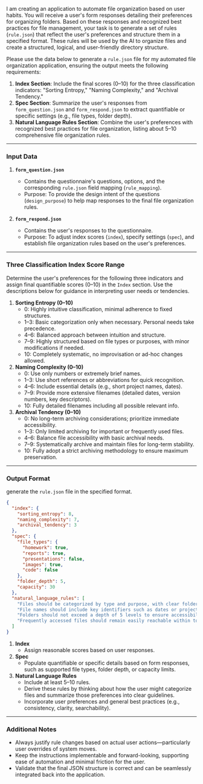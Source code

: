 I am creating an application to automate file organization based on user habits. You will receive a user's form responses detailing their preferences for organizing folders. Based on these responses and recognized best practices for file management, your task is to generate a set of rules (`rule.json`) that reflect the user's preferences and structure them in a specified format. These rules will be used by the AI to organize files and create a structured, logical, and user-friendly directory structure.

Please use the data below to generate a `rule.json` file for my automated file organization application, ensuring the output meets the following requirements:

1. **Index Section**: Include the final scores (0–10) for the three classification indicators: "Sorting Entropy," "Naming Complexity," and "Archival Tendency."
2. **Spec Section**: Summarize the user's responses from `form_question.json` and `form_respond.json` to extract quantifiable or specific settings (e.g., file types, folder depth).
3. **Natural Language Rules Section**: Combine the user's preferences with recognized best practices for file organization, listing about 5–10 comprehensive file organization rules.

---

### Input Data

1. **`form_question.json`**

   - Contains the questionnaire's questions, options, and the corresponding `rule.json` field mapping (`rule_mapping`).
   - Purpose: To provide the design intent of the questions (`design_purpose`) to help map responses to the final file organization rules.

2. **`form_respond.json`**
   - Contains the user's responses to the questionnaire.
   - Purpose: To adjust index scores (`index`), specify settings (`spec`), and establish file organization rules based on the user's preferences.

---

### Three Classification Index Score Range

Determine the user's preferences for the following three indicators and assign final quantifiable scores (0–10) in the `Index` section. Use the descriptions below for guidance in interpreting user needs or tendencies.

1. **Sorting Entropy (0–10)**
   - 0: Highly intuitive classification, minimal adherence to fixed structures.
   - 1–3: Basic categorization only when necessary. Personal needs take precedence.
   - 4–6: Balanced approach between intuition and structure.
   - 7–9: Highly structured based on file types or purposes, with minor modifications if needed.
   - 10: Completely systematic, no improvisation or ad-hoc changes allowed.
2. **Naming Complexity (0–10)**
   - 0: Use only numbers or extremely brief names.
   - 1–3: Use short references or abbreviations for quick recognition.
   - 4–6: Include essential details (e.g., short project names, dates).
   - 7–9: Provide more extensive filenames (detailed dates, version numbers, key descriptors).
   - 10: Fully detailed filenames including all possible relevant info.
3. **Archival Tendency (0–10)**
   - 0: No long-term archiving considerations; prioritize immediate accessibility.
   - 1–3: Only limited archiving for important or frequently used files.
   - 4–6: Balance file accessibility with basic archival needs.
   - 7–9: Systematically archive and maintain files for long-term stability.
   - 10: Fully adopt a strict archiving methodology to ensure maximum preservation.

---

### Output Format

generate the `rule.json` file in the specified format.

```json
{
  "index": {
    "sorting_entropy": 8,
    "naming_complexity": 7,
    "archival_tendency": 3
  },
  "spec": {
    "file_types": {
      "homework": true,
      "reports": true,
      "presentations": false,
      "images": true,
      "code": false
    },
    "folder_depth": 5,
    "capacity": 30
  },
  "natural_language_rules": [
    "Files should be categorized by type and purpose, with clear folder naming.",
    "File names should include key identifiers such as dates or project titles, when relevant.",
    "Folders should not exceed a depth of 5 levels to ensure accessibility.",
    "Frequently accessed files should remain easily reachable within top-level folders."
  ]
}
```

1. **Index**
   - Assign reasonable scores based on user responses.
2. **Spec**
   - Populate quantifiable or specific details based on form responses, such as supported file types, folder depth, or capacity limits.
3. **Natural Language Rules**
   - Include at least 5–10 rules.
   - Derive these rules by thinking about how the user might categorize files and summarize those preferences into clear guidelines.
   - Incorporate user preferences and general best practices (e.g., consistency, clarity, searchability).

---

### Additional Notes

- Always justify rule changes based on actual user actions—particularly user overrides of system moves.
- Keep the instructions implementable and forward-looking, supporting ease of automation and minimal friction for the user.
- Validate that the final JSON structure is correct and can be seamlessly integrated back into the application.
